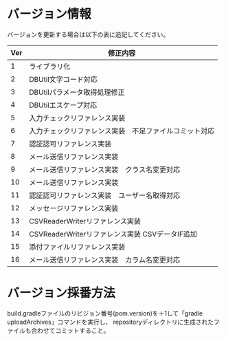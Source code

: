 # バージョン情報

バージョンを更新する場合は以下の表に追記してください。

| Ver | 修正内容 |
|---|---|
|1|ライブラリ化|
|2|DBUtil文字コード対応|
|3|DBUtilパラメータ取得処理修正|
|4|DBUtilエスケープ対応|
|5|入力チェックリファレンス実装|
|6|入力チェックリファレンス実装　不足ファイルコミット対応|
|7|認証認可リファレンス実装|
|8|メール送信リファレンス実装|
|9|メール送信リファレンス実装　クラス名変更対応|
|10|メール送信リファレンス実装|
|11|認証認可リファレンス実装　ユーザー名取得対応|
|12|メッセージリファレンス実装|
|13|CSVReaderWriterリファレンス実装|
|14|CSVReaderWriterリファレンス実装 CSVデータIF追加|
|15|添付ファイルリファレンス実装|
|16|メール送信リファレンス実装　カラム名変更対応|

# バージョン採番方法

build.gradleファイルのリビジョン番号(pom.version)を＋1して「gradle uploadArchives」コマンドを実行し、
repositoryディレクトリに生成されたファイルも合わせてコミットすること。
